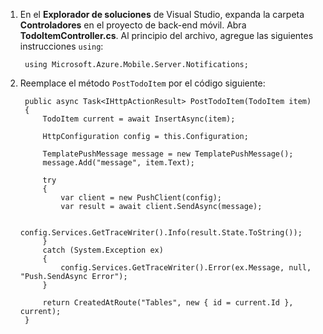 1. En el **Explorador de soluciones** de Visual Studio, expanda la carpeta **Controladores** en el proyecto de back-end móvil. Abra **TodoItemController.cs**. Al principio del archivo, agregue las siguientes instrucciones `using`:

        using Microsoft.Azure.Mobile.Server.Notifications;


2. Reemplace el método `PostTodoItem` por el código siguiente:
        
        public async Task<IHttpActionResult> PostTodoItem(TodoItem item)
        {
            TodoItem current = await InsertAsync(item);

            HttpConfiguration config = this.Configuration;

            TemplatePushMessage message = new TemplatePushMessage();
            message.Add("message", item.Text);

            try
            {
                var client = new PushClient(config);
                var result = await client.SendAsync(message);

                config.Services.GetTraceWriter().Info(result.State.ToString());
            }
            catch (System.Exception ex)
            {
                config.Services.GetTraceWriter().Error(ex.Message, null, "Push.SendAsync Error");
            }

            return CreatedAtRoute("Tables", new { id = current.Id }, current);
        }

<!---HONumber=August15_HO8-->